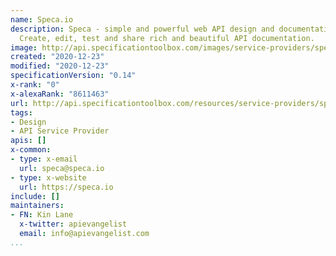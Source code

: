 ```yaml
---
name: Speca.io
description: Speca - simple and powerful web API design and documentation platform.
  Create, edit, test and share rich and beautiful API documentation.
image: http://api.specificationtoolbox.com/images/service-providers/speca-io.jpg
created: "2020-12-23"
modified: "2020-12-23"
specificationVersion: "0.14"
x-rank: "0"
x-alexaRank: "8611463"
url: http://api.specificationtoolbox.com/resources/service-providers/speca-io/
tags:
- Design
- API Service Provider
apis: []
x-common:
- type: x-email
  url: speca@speca.io
- type: x-website
  url: https://speca.io
include: []
maintainers:
- FN: Kin Lane
  x-twitter: apievangelist
  email: info@apievangelist.com
...
```

